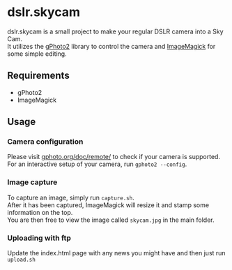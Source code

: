 # dslr.skycam
dslr.skycam is a small project to make your regular DSLR camera into a Sky Cam.  
It utilizes the [gPhoto2](http://www.gphoto.org/) library to control the camera and [ImageMagick](www.imagemagick.org) for some simple editing.  

## Requirements
* gPhoto2
* ImageMagick

## Usage
### Camera configuration
Please visit [gphoto.org/doc/remote/](http://www.gphoto.org/doc/remote/) to check if your camera is supported.  
For an interactive setup of your camera, run `gphoto2 --config`.  

### Image capture
To capture an image, simply run `capture.sh`.  
After it has been captured, ImageMagick will resize it and stamp some information on the top.  
You are then free to view the image called `skycam.jpg` in the main folder.  

### Uploading with ftp
Update the index.html page with any news you might have and then just run `upload.sh`
